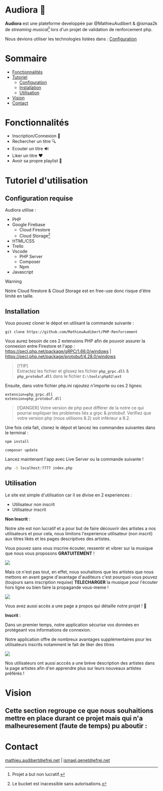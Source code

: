 # Audiora 🎵

**Audiora** est une plateforme developpée par 
@MathieuAudibert & @ismaa2k de *streaming musical*[^1] lors d'un projet de validation de renforcement php.

Nous devions utiliser les technologies listées dans : [Configuration](#configuration-requise) 

[^1]: Projet a but non lucratif.

# Sommaire

- [Fonctionnalités](#fonctionnalités)
- [Tutoriel](#tutoriel-dutilisation)
    - [Configuration](#configuration-requise)
    - [Installation](#installation)
    - [Utilisation](#utilisation)
- [Vision](#vision)
- [Contact](#contact)

# Fonctionnalités

* Inscription/Connexion 📄
* Rechercher un titre 🔍
* Ecouter un titre 🔊
* Liker un titre ❤️
* Avoir sa propre playlist 💽

# Tutoriel d'utilisation

## Configuration requise

Audiora utilise :
- PHP
- Google Firebase
    - Cloud Firestore
    - Cloud Storage[^2]
- HTML/CSS
- Trello
- Vscode
    - PHP Server
    - Composer
    - Npm
- Javascript

>[!WARNING] 
>Notre Cloud firestore & Cloud Storage est en free-use donc risque d'être limité en taille.

[^2]: Le bucket est inacessible sans autorisations.

## Installation

Vous pouvez cloner le dépot en utilisant la commande suivante :
``` 
git clone https://github.com/MathieuAudibert/PHP-Renforcement
``` 

Vous aurez besoin de ces 2 extensions PHP afin de pouvoir assurer la connexion entre Firestore et l'app : 
https://pecl.php.net/package/gRPC/1.66.0/windows | https://pecl.php.net/package/protobuf/4.28.0/windows

>[!TIP]\
>Extractez les fichier et glissez les fichier **`php_grpc.dll`** & **`php_protobuf.dll`** dans le fichier **`C:\tools\php82\ext`**

Ensuite, dans votre fichier php.ini rajoutez n'importe ou ces 2 lignes: 
```
extension=php_grpc.dll
extension=php_protobuf.dll
```

>[!DANGER]
>Votre version de php peut différer de la notre ce qui pourrai expliquer les problemes liés a grpc & protobuf. Verifiez que votre version php (nous utilisons 8.2) soit inférieur a 8.2.

Une fois cela fait, clonez le dépot et lancez les commandes suivantes dans le terminal : 
```
npm install
```

```
composer update 
```

Lancez maintenant l'app avec Live Server ou la commande suivante !

```bash
php -S localhost:7777 index.php
```

## Utilisation 

Le site est simple d'utilisation car il se divise en 2 experiences : 
- Utilisateur non inscrit
- Utilisateur inscrit

**Non Inscrit** :

Notre site est non lucratif et a pour but de faire découvrir des artistes a nos utilisateurs et pour cela, nous limitons l'experience utilisateur (non inscrit) aux titres likés et les pages descriptives des artistes. 

Vous pouvez sans vous inscrire écouter, ressentir et vibrer sur la musique que nous vous proposons **GRATUITEMENT** ! 

<img src="https://s11.gifyu.com/images/SApxB.gif"/>

Mais ce n'est pas tout, en effet, nous souhaitons que les artistes que nous mettons en avant gagne d'avantage d'auditeurs c'est pourquoi vous pouvez (toujours sans inscription requise) **TELECHARGER** la musique pour l'écouter hors ligne ou bien faire la propagande vous-meme !

<img src="https://s11.gifyu.com/images/SApK1.gif"/>

Vous avez aussi accès a une page a propos qui détaille notre projet ! 🚀

**Inscrit** :

Dans un premier temps, notre application sécurise vos données en protégeant vos informations de connexion. 

Notre application offre de nombreux avantages supplémentaires pour les utilisateurs inscrits notamment le fait de liker des titres 

<img src="https://s1.gifyu.com/images/SApNX.gif"/>

Nos utilisateurs ont aussi acccès a une brève description des artistes dans la page artistes afin d'en apprendre plus sur leurs nouveaux artistes préférés !
  
# Vision

Cette section regroupe ce que nous souhaitions mettre en place durant ce projet mais qui n'a malheuresement (faute de temps) pu aboutir : 
- 

# Contact

mathieu.audibert@efrei.net | ismael.genet@efrei.net

